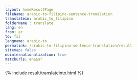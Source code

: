```yaml
---
layout: homeResultPage
fileName: arabic-to-filipino-sentence-translation
translatein: arabic_to_filipino
folderName : translate
lang: en
from: ar
to: fil
langname: arabic-to
permalink: /arabic-to-filipino-sentence-translation/result
sitemap: false
nointernationalization: true
matchurls: en&&ar
---
```

{% include result/translateinto.html %}

<script src="/js/result/translation.js" data-foldername="{{page.folderName}}" data-lang="{{page.lang}}"></script>
